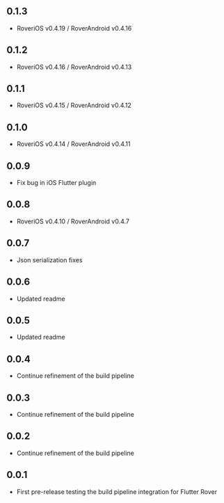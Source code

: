 ## 0.1.3

* RoveriOS v0.4.19 / RoverAndroid v0.4.16

## 0.1.2

* RoveriOS v0.4.16 / RoverAndroid v0.4.13

## 0.1.1

* RoveriOS v0.4.15 / RoverAndroid v0.4.12

## 0.1.0

* RoveriOS v0.4.14 / RoverAndroid v0.4.11

## 0.0.9

* Fix bug in iOS Flutter plugin

## 0.0.8

* RoveriOS v0.4.10 / RoverAndroid v0.4.7

## 0.0.7

* Json serialization fixes

## 0.0.6

* Updated readme

## 0.0.5

* Updated readme

## 0.0.4

* Continue refinement of the build pipeline

## 0.0.3

* Continue refinement of the build pipeline

## 0.0.2

* Continue refinement of the build pipeline

## 0.0.1

* First pre-release testing the build pipeline integration for Flutter Rover

